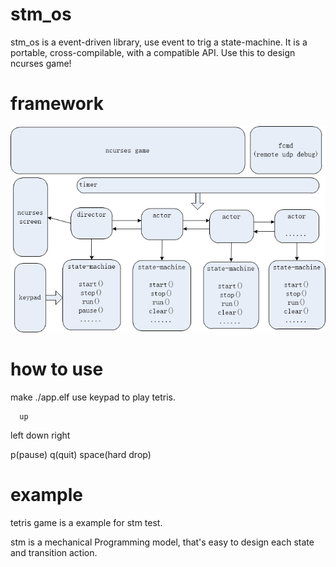 # stm_os
stm_os is a event-driven library, use event to trig a state-machine.
It is a portable, cross-compilable, with a compatible API.
Use this to design ncurses game!

# framework
![](./doc/arch.png)

# how to use
make
./app.elf
use keypad to play tetris.

      up
left down right

p(pause)    q(quit)    space(hard drop)

# example
tetris game is a example for stm test.

stm is a mechanical Programming model, that's easy to design each state and transition action.